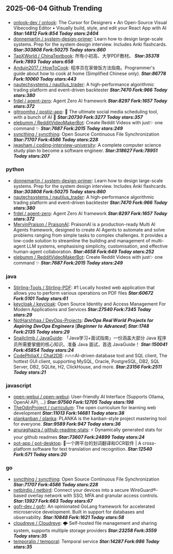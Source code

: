 ## 2025-06-04 Github Trending

### 
* [onlook-dev / onlook](https://github.com/onlook-dev/onlook): The Cursor for Designers • An Open-Source Visual Vibecoding Editor • Visually build, style, and edit your React App with AI ***Star:14812 Fork:854 Today stars:2404***
* [donnemartin / system-design-primer](https://github.com/donnemartin/system-design-primer): Learn how to design large-scale systems. Prep for the system design interview. Includes Anki flashcards. ***Star:303808 Fork:50275 Today stars:860***
* [TapXWorld / ChinaTextbook](https://github.com/TapXWorld/ChinaTextbook): 所有小初高、大学PDF教材。 ***Star:35378 Fork:7893 Today stars:658***
* [Anduin2017 / HowToCook](https://github.com/Anduin2017/HowToCook): 程序员在家做饭方法指南。Programmer's guide about how to cook at home (Simplified Chinese only). ***Star:86778 Fork:10060 Today stars:443***
* [nautechsystems / nautilus_trader](https://github.com/nautechsystems/nautilus_trader): A high-performance algorithmic trading platform and event-driven backtester ***Star:7470 Fork:966 Today stars:380***
* [frdel / agent-zero](https://github.com/frdel/agent-zero): Agent Zero AI framework ***Star:8297 Fork:1657 Today stars:372***
* [gitroomhq / postiz-app](https://github.com/gitroomhq/postiz-app): 📨 The ultimate social media scheduling tool, with a bunch of AI 🤖 ***Star:20730 Fork:3277 Today stars:357***
* [elebumm / RedditVideoMakerBot](https://github.com/elebumm/RedditVideoMakerBot): Create Reddit Videos with just✨ one command ✨ ***Star:7687 Fork:2015 Today stars:249***
* [syncthing / syncthing](https://github.com/syncthing/syncthing): Open Source Continuous File Synchronization ***Star:71707 Fork:4586 Today stars:228***
* [jwasham / coding-interview-university](https://github.com/jwasham/coding-interview-university): A complete computer science study plan to become a software engineer. ***Star:318627 Fork:78951 Today stars:207***

### python
* [donnemartin / system-design-primer](https://github.com/donnemartin/system-design-primer): Learn how to design large-scale systems. Prep for the system design interview. Includes Anki flashcards. ***Star:303808 Fork:50275 Today stars:860***
* [nautechsystems / nautilus_trader](https://github.com/nautechsystems/nautilus_trader): A high-performance algorithmic trading platform and event-driven backtester ***Star:7470 Fork:966 Today stars:380***
* [frdel / agent-zero](https://github.com/frdel/agent-zero): Agent Zero AI framework ***Star:8297 Fork:1657 Today stars:372***
* [MervinPraison / PraisonAI](https://github.com/MervinPraison/PraisonAI): PraisonAI is a production-ready Multi AI Agents framework, designed to create AI Agents to automate and solve problems ranging from simple tasks to complex challenges. It provides a low-code solution to streamline the building and management of multi-agent LLM systems, emphasising simplicity, customisation, and effective human-agent collaboration. ***Star:4658 Fork:649 Today stars:252***
* [elebumm / RedditVideoMakerBot](https://github.com/elebumm/RedditVideoMakerBot): Create Reddit Videos with just✨ one command ✨ ***Star:7687 Fork:2015 Today stars:249***

### java
* [Stirling-Tools / Stirling-PDF](https://github.com/Stirling-Tools/Stirling-PDF): #1 Locally hosted web application that allows you to perform various operations on PDF files ***Star:60672 Fork:5101 Today stars:61***
* [keycloak / keycloak](https://github.com/keycloak/keycloak): Open Source Identity and Access Management For Modern Applications and Services ***Star:27540 Fork:7345 Today stars:29***
* [NotHarshhaa / DevOps-Projects](https://github.com/NotHarshhaa/DevOps-Projects): 𝑫𝒆𝒗𝑶𝒑𝒔 𝑹𝒆𝒂𝒍 𝑾𝒐𝒓𝒍𝒅 𝑷𝒓𝒐𝒋𝒆𝒄𝒕𝒔 𝒇𝒐𝒓 𝑨𝒔𝒑𝒊𝒓𝒊𝒏𝒈 𝑫𝒆𝒗𝑶𝒑𝒔 𝑬𝒏𝒈𝒊𝒏𝒆𝒆𝒓𝒔 [𝑩𝒆𝒈𝒊𝒏𝒏𝒆𝒓 𝒕𝒐 𝑨𝒅𝒗𝒂𝒏𝒄𝒆𝒅] ***Star:1748 Fork:2135 Today stars:29***
* [Snailclimb / JavaGuide](https://github.com/Snailclimb/JavaGuide): 「Java学习+面试指南」一份涵盖大部分 Java 程序员所需要掌握的核心知识。准备 Java 面试，首选 JavaGuide！ ***Star:150041 Fork:45854 Today stars:24***
* [CodePhiliaX / Chat2DB](https://github.com/CodePhiliaX/Chat2DB): 🔥🔥🔥AI-driven database tool and SQL client, The hottest GUI client, supporting MySQL, Oracle, PostgreSQL, DB2, SQL Server, DB2, SQLite, H2, ClickHouse, and more. ***Star:23156 Fork:2511 Today stars:21***

### javascript
* [open-webui / open-webui](https://github.com/open-webui/open-webui): User-friendly AI Interface (Supports Ollama, OpenAI API, ...) ***Star:97560 Fork:12705 Today stars:198***
* [TheOdinProject / curriculum](https://github.com/TheOdinProject/curriculum): The open curriculum for learning web development ***Star:11013 Fork:14681 Today stars:38***
* [plankanban / planka](https://github.com/plankanban/planka): PLANKA is the kanban-style project mastering tool for everyone. ***Star:9589 Fork:947 Today stars:36***
* [anuraghazra / github-readme-stats](https://github.com/anuraghazra/github-readme-stats): ⚡ Dynamically generated stats for your github readmes ***Star:73607 Fork:24899 Today stars:24***
* [pot-app / pot-desktop](https://github.com/pot-app/pot-desktop): 🌈一个跨平台的划词翻译和OCR软件 | A cross-platform software for text translation and recognition. ***Star:12540 Fork:571 Today stars:20***

### go
* [syncthing / syncthing](https://github.com/syncthing/syncthing): Open Source Continuous File Synchronization ***Star:71707 Fork:4586 Today stars:228***
* [netbirdio / netbird](https://github.com/netbirdio/netbird): Connect your devices into a secure WireGuard®-based overlay network with SSO, MFA and granular access controls. ***Star:13927 Fork:663 Today stars:67***
* [gofr-dev / gofr](https://github.com/gofr-dev/gofr): An opinionated GoLang framework for accelerated microservice development. Built in support for databases and observability. ***Star:10848 Fork:1621 Today stars:58***
* [cloudreve / Cloudreve](https://github.com/cloudreve/Cloudreve): 🌩 Self-hosted file management and sharing system, supports multiple storage providers ***Star:23258 Fork:3559 Today stars:35***
* [temporalio / temporal](https://github.com/temporalio/temporal): Temporal service ***Star:14287 Fork:986 Today stars:35***

